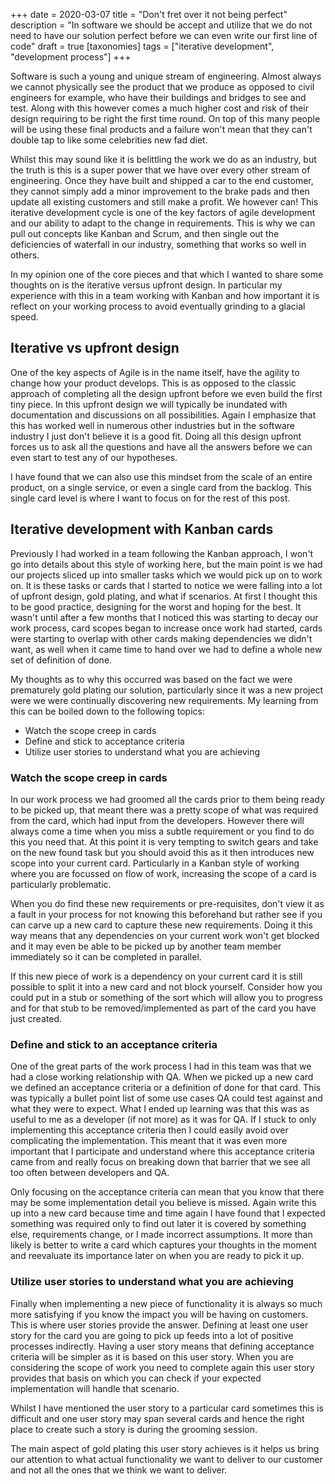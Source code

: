 +++
date = 2020-03-07
title = "Don't fret over it not being perfect"
description = "In software we should be accept and utilize that we do not need to have our solution perfect before we can even write our first line of code"
draft = true
[taxonomies]
tags = ["iterative development", "development process"]
+++

Software is such a young and unique stream of engineering. Almost always we cannot physically see
the product that we produce as opposed to civil engineers for example, who have their buildings and
bridges to see and test. Along with this however comes a much higher cost and risk of their design
requiring to be right the first time round. On top of this many people will be using these final
products and a failure won't mean that they can't double tap to like some celebrities new fad diet.

Whilst this may sound like it is belittling the work we do as an industry, but the truth is this is
a super power that we have over every other stream of engineering. Once they have built and shipped
a car to the end customer, they cannot simply add a minor improvement to the brake pads and then
update all existing customers and still make a profit. We however can! This iterative development
cycle is one of the key factors of agile development and our ability to adapt to the change in
requirements. This is why we can pull out concepts like Kanban and Scrum, and then single out
the deficiencies of waterfall in our industry, something that works so well in others.

In my opinion one of the core pieces and that which I wanted to share some thoughts on is the
iterative versus upfront design. In particular my experience with this in a team working with Kanban
and how important it is reflect on your working process to avoid eventually grinding to a glacial
speed.
<!-- Maybe we should determine if we want to focus on gold plating or agile -->

## Iterative vs upfront design

One of the key aspects of Agile is in the name itself, have the agility to change how your product
develops. This is as opposed to the classic approach of completing all the design upfront before we
even build the first tiny piece. In this upfront design we will typically be inundated with
documentation and discussions on all possibilities. Again I emphasize that this has worked well in
numerous other industries but in the software industry I just don't believe it is a good fit. Doing
all this design upfront forces us to ask all the questions and have all the answers before we can
even start to test any of our hypotheses.

I have found that we can also use this mindset from the scale of an entire product, on a single
service, or even a single card from the backlog. This single card level is where I want to focus on
for the rest of this post.

## Iterative development with Kanban cards

Previously I had worked in a team following the Kanban approach, I won't go into details about this
style of working here, but the main point is we had our projects sliced up into smaller tasks which
we would pick up on to work on. It is these tasks or cards that I started to notice we were falling
into a lot of upfront design, gold plating, and what if scenarios. At first I thought this to be
good practice, designing for the worst and hoping for the best. It wasn't until after a few months
that I noticed this was starting to decay our work process, card scopes began to increase once work
had started, cards were starting to overlap with other cards making dependencies we didn't want, as
well when it came time to hand over we had to define a whole new set of definition of done.

My thoughts as to why this occurred was based on the fact we were prematurely gold plating our
solution, particularly since it was a new project were we were continually discovering new
requirements. My learning from this can be boiled down to the following topics:

- Watch the scope creep in cards
- Define and stick to acceptance criteria
- Utilize user stories to understand what you are achieving

### Watch the scope creep in cards

In our work process we had groomed all the cards prior to them being ready to be picked up, that
meant there was a pretty scope of what was required from the card, which had input from the
developers. However there will always come a time when you miss a subtle requirement or you find to
do this you need that. At this point it is very tempting to switch gears and take on the new found
task but you should avoid this as it then introduces new scope into your current card. Particularly
in a Kanban style of working where you are focussed on flow of work, increasing the scope of a card
is particularly problematic.

When you do find these new requirements or pre-requisites, don't view it as a fault in your process for not
knowing this beforehand but rather see if you can carve up a new card to capture these new
requirements. Doing it this way means that any dependencies on your current work won't get blocked
and it may even be able to be picked up by another team member immediately so it can be completed in
parallel.

If this new piece of work is a dependency on your current card it is still possible to split it into
a new card and not block yourself. Consider how you could put in a stub or something of the sort
which will allow you to progress and for that stub to be removed/implemented as part of the card you
have just created.

### Define and stick to an acceptance criteria

One of the great parts of the work process I had in this team was that we had a close working
relationship with QA. When we picked up a new card we defined an acceptance criteria or a definition
of done for that card. This was typically a bullet point list of some use cases QA could test
against and what they were to expect. What I ended up learning was that this was as useful to me as
a developer (if not more) as it was for QA. If I stuck to only implementing this acceptance criteria
then I could easily avoid over complicating the implementation. This meant that it was even more
important that I participate and understand where this acceptance criteria came from and really
focus on breaking down that barrier that we see all too often between developers and QA.

Only focusing on the acceptance criteria can mean that you know that there may be some
implementation detail you believe is missed. Again write this up into a new card because time and
time again I have found that I expected something was required only to find out later it is covered
by something else, requirements change, or I made incorrect assumptions. It more than likely is
better to write a card which captures your thoughts in the moment and reevaluate its importance
later on when you are ready to pick it up.

### Utilize user stories to understand what you are achieving

Finally when implementing a new piece of functionality it is always so much more satisfying if you
know the impact you will be having on customers. This is where user stories provide the answer.
Defining at least one user story for the card you are going to pick up feeds into a lot of positive
processes indirectly. Having a user story means that defining acceptance criteria will be simpler as
it is based on this user story. When you are considering the scope of work you need to complete
again this user story provides that basis on which you can check if your expected implementation
will handle that scenario.

Whilst I have mentioned the user story to a particular card sometimes this is difficult and one user
story may span several cards and hence the right place to create such a story is during the grooming
session.

The main aspect of gold plating this user story achieves is it helps us bring our attention to what
actual functionality we want to deliver to our customer and not all the ones that we think we want
to deliver.